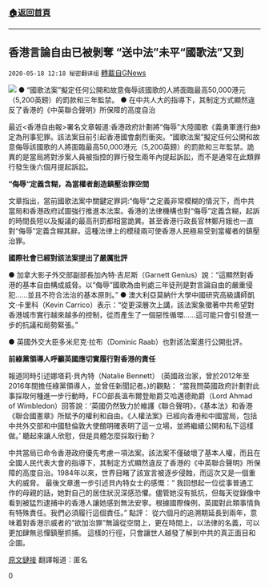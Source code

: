 ###  [:house:返回首頁](https://github.com/ourhimalayas/txt)
---

## 香港言論自由已被剝奪 “送中法”未平“國歌法”又到
`2020-05-18 12:18 秘密翻译组` [轉載自GNews](https://gnews.org/zh-hant/206518/)

![](https://s3.amazonaws.com/gnews-media-offload/wp-content/uploads/2020/05/18121050/%E9%A6%99%E6%B8%AF%E8%A8%80%E8%AE%BA%E8%87%AA%E7%94%B1%E5%B7%B2%E8%A2%AB%E5%89%A5%E5%A4%BA.jpg)
● “國歌法案”擬定任何公開和故意侮辱該國歌的人將面臨最高50,000港元（5,200英鎊）的罰款和三年監禁。
● 在中共人大的指導下，其制定方式顯然違反了香港的《中英聯合聲明》所保障的高度自治

最近&lt;香港自由報&gt;署名文章報道:香港政府計劃將“侮辱”大陸國歌《義勇軍進行曲》定為刑事犯罪。該法案目前引起香港國會劇烈衝突。“國歌法案”擬定任何公開和故意侮辱該國歌的人將面臨最高50,000港元（5,200英鎊）的罰款和三年監禁。詭異的是當局將對涉案人員被指控的罪行發生兩年內提起訴訟，而不是通常在此類罪行發生後六個月提起訴訟。

**“侮辱“定義含糊，為當權者創造鎮壓治罪空間**

文章指出，當前國歌法案中關鍵定罪詞:“侮辱”之定義非常模糊的情況下，而中共當局和香港政府試圖強行推進本法案。香港的法律機構也對“侮辱”定義含糊，起訴的時間長短以及擬議的最高刑罰都相當詭異。甚至香港行政長官林鄭月娥也一直對“侮辱”定義含糊其辭。這種法律上的模稜兩可使香港人民極易受到當權者的鎮壓治罪。

**國際社會已經對該法案提出了嚴厲批評**

● 加拿大影子外交部副部長加內特·吉尼斯（Garnett Genius）說：“這顯然對香港的基本自由構成威脅。以“侮辱”國歌為由判處三年徒刑是對言論自由的嚴重侵犯……並且不符合法治的基本原則。”
● 澳大利亞莫納什大學中國研究高級講師凱文·卡里科（Kevin Carrico）表示：“從更深層次上講，該法案象徵著中共希望對香港城市實行越來越多的控制，從而產生了一個惡性循環……這可能只會引發進一步的抗議和局勢緊張。”

● 英國外交大臣多米尼克·拉布（Dominic Raab）也對該法案進行公開批評。

**前綠黨領導人呼籲英國應切實履行對香港的責任**

報道同時引述娜塔莉·貝內特（Natalie Bennett）
(英國政治家，曾於2012年至2016年間擔任綠黨領導人，並曾任新聞記者。)的觀點：
“當我問英國政府計劃對此事採取何種進一步行動時，FCO部長溫布爾登勛爵艾哈邁德勛爵（Lord Ahmad of Wimbledon）回答說：‘英國仍然致力於維護《聯合聲明》，《基本法》和香港《聯合國憲章》所賦予的權利和自由。《人權法案》已經向香港和中國當局，包括中共外交部和中國駐倫敦大使館明確表明了這一立場，並將繼續公開和私下這樣做。’ 聽起來讓人欣慰，但是具體怎麼採取行動？

中共當局已命令香港政府優先考慮一項法案。該法案不僅破壞了基本人權，而且在全國人民代表大會的指導下，其制定方式顯然違反了香港的《中英聯合聲明》所保障的高度自治。1984年以來，世界目睹了該宣言被逐步侵蝕，而這次又是一個重大的威脅。
最後文章進一步引述貝內特女士的感慨：“ 我回想起一位從事普通工作的母親的話，她對自己的居住狀況深感恐懼。儘管她沒有抵抗，但每天從錄像中看到被猛烈逮捕中的香港人讓她感到無法安寧。根據國際條例，英國對此類事情負有特殊責任。我們必須履行這個責任。”
點評：
從六個月的追溯期延長到兩年，意味着對香港示威者的“欲加治罪”無論從空間上，更在時間上，以法律的名義，可以更加肆無忌憚鎮壓抓捕。
這樣的行徑，只會讓世人越發了解到中共的真正面目和企圖。

[原文鏈接](https://hongkongfp.com/2020/05/16/baroness-bennett-human-rights-and-free-speech-are-in-peril-in-hong-kong-the-uk-govt-should-speak-up/)
翻譯報道：匿名

0
